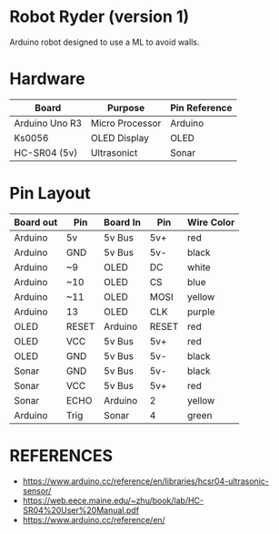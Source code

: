 # Robot Ryder (version 1)

Arduino robot designed to use a ML to avoid walls.

# Hardware

| Board          | Purpose         | Pin Reference |
| -------------- | --------------  | ------------- |
| Arduino Uno R3 | Micro Processor | Arduino       |
| Ks0056         | OLED Display    | OLED          |
| HC-SR04 (5v)   | Ultrasonict     | Sonar         |


# Pin Layout

| Board out      | Pin             | Board In      |  Pin      | Wire Color |
| -------------- | --------------  | ------------- | --------  | ---------- |
| Arduino        | 5v              | 5v Bus        | 5v+       | red        |
| Arduino        | GND             | 5v Bus        | 5v-       | black      |
| Arduino        | ~9              | OLED          | DC        | white      |
| Arduino        | ~10             | OLED          | CS        | blue       |
| Arduino        | ~11             | OLED          | MOSI      | yellow     |
| Arduino        | 13              | OLED          | CLK       | purple     |
| OLED           | RESET           | Arduino       | RESET     | red        | 
| OLED           | VCC             | 5v Bus        | 5v+       | red        |
| OLED           | GND             | 5v Bus        | 5v-       | black      |
| Sonar          | GND             | 5v Bus        | 5v-       | black      |
| Sonar          | VCC             | 5v Bus        | 5v+       | red        |
| Sonar          | ECHO            | Arduino       | 2         | yellow     |
| Arduino        | Trig            | Sonar         | 4         | green      |


# REFERENCES

* https://www.arduino.cc/reference/en/libraries/hcsr04-ultrasonic-sensor/
* https://web.eece.maine.edu/~zhu/book/lab/HC-SR04%20User%20Manual.pdf
* https://www.arduino.cc/reference/en/